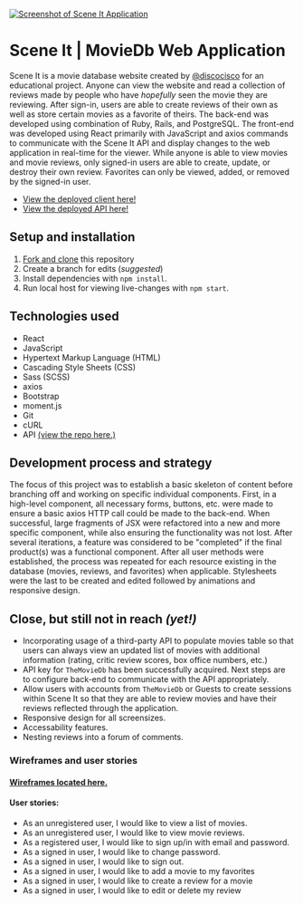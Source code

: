[![Screenshot of Scene It Application](https://imgur.com/l2W5piy)](https://discocisco.github.io/scene-it)

# Scene It | MovieDb Web Application

Scene It is a movie database website created by [@discocisco](https://github.com/discocisco) for an educational project. Anyone can view the website and read a collection of reviews made by people who have _hopefully_ seen the movie they are reviewing. After sign-in, users are able to create reviews of their own as well as store certain movies as a favorite of theirs. The back-end was developed using combination of Ruby, Rails, and PostgreSQL. The front-end was developed using React primarily with JavaScript and axios commands to communicate with the Scene It API and display changes to the web application in real-time for the viewer. While anyone is able to view movies and movie reviews, only signed-in users are able to create, update, or destroy their own review. Favorites can only be viewed, added, or removed by the signed-in user.

-   [View the deployed client here!](https://discocisco.github.io/scene-it)
-   [View the deployed API here!](https://sceneit-api.herokuapp.com)

## Setup and installation
1.  [Fork and clone](https://git.generalassemb.ly/ga-wdi-boston/meta/wiki/ForkAndClone) this repository
2.  Create a branch for edits (_suggested_)
3.  Install dependencies with `npm install`.
4.  Run local host for viewing live-changes with `npm start`.

## Technologies used

-   React
-   JavaScript
-   Hypertext Markup Language (HTML)
-   Cascading Style Sheets (CSS)
-   Sass (SCSS)
-   axios
-   Bootstrap
-   moment.js
-   Git
-   cURL
-   API [(view the repo here.)](https://github.com/discocisco/scene-it-api)

## Development process and strategy

The focus of this project was to establish a basic skeleton of content before branching off and working on specific individual components. First, in a high-level component, all necessary forms, buttons, etc. were made to ensure a basic axios HTTP call could be made to the back-end. When successful, large fragments of JSX were refactored into a new and more specific component, while also ensuring the functionality was not lost. After several iterations, a feature was considered to be "completed" if the final product(s) was a functional component. After all user methods were established, the process was repeated for each resource existing in the database (movies, reviews, and favorites) when applicable. Stylesheets were the last to be created and edited followed by animations and responsive design.

## Close, but still not in reach _(yet!)_
-   Incorporating usage of a third-party API to populate movies table so that users can always view an updated list of movies with additional information (rating, critic review scores, box office numbers, etc.)
-   API key for `TheMovieDb` has been successfully acquired. Next steps are to configure back-end to communicate with the API appropriately.
-   Allow users with accounts from `TheMovieDb` or Guests to create sessions within Scene It so that they are able to review movies and have their reviews reflected through the application.
-   Responsive design for all screensizes.
-   Accessability features.
-   Nesting reviews into a forum of comments.

### Wireframes and user stories

#### [Wireframes located here.](https://imgur.com/a/e4u4IJN)
#### User stories:

-   As an unregistered user, I would like to view a list of movies.
-   As an unregistered user, I would like to view movie reviews.
-   As a registered user, I would like to sign up/in with email and password.
-   As a signed in user, I would like to change password.
-   As a signed in user, I would like to sign out.
-   As a signed in user, I would like to add a movie to my favorites
-   As a signed in user, I would like to create a review for a movie
-   As a signed in user, I would like to edit or delete my review
